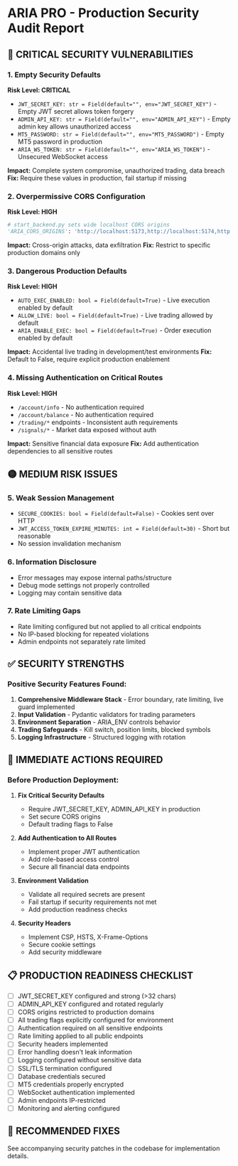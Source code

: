 # ARIA PRO - Production Security Audit Report

## 🔴 CRITICAL SECURITY VULNERABILITIES

### 1. Empty Security Defaults
**Risk Level: CRITICAL**
- `JWT_SECRET_KEY: str = Field(default="", env="JWT_SECRET_KEY")` - Empty JWT secret allows token forgery
- `ADMIN_API_KEY: str = Field(default="", env="ADMIN_API_KEY")` - Empty admin key allows unauthorized access
- `MT5_PASSWORD: str = Field(default="", env="MT5_PASSWORD")` - Empty MT5 password in production
- `ARIA_WS_TOKEN: str = Field(default="", env="ARIA_WS_TOKEN")` - Unsecured WebSocket access

**Impact:** Complete system compromise, unauthorized trading, data breach
**Fix:** Require these values in production, fail startup if missing

### 2. Overpermissive CORS Configuration
**Risk Level: HIGH**
```python
# start_backend.py sets wide localhost CORS origins
'ARIA_CORS_ORIGINS': 'http://localhost:5173,http://localhost:5174,http://localhost:5175,http://localhost:5176,http://127.0.0.1:5173,http://127.0.0.1:5174,http://127.0.0.1:5175,http://127.0.0.1:5176'
```
**Impact:** Cross-origin attacks, data exfiltration
**Fix:** Restrict to specific production domains only

### 3. Dangerous Production Defaults
**Risk Level: HIGH**
- `AUTO_EXEC_ENABLED: bool = Field(default=True)` - Live execution enabled by default
- `ALLOW_LIVE: bool = Field(default=True)` - Live trading allowed by default
- `ARIA_ENABLE_EXEC: bool = Field(default=True)` - Order execution enabled by default

**Impact:** Accidental live trading in development/test environments
**Fix:** Default to False, require explicit production enablement

### 4. Missing Authentication on Critical Routes
**Risk Level: HIGH**
- `/account/info` - No authentication required
- `/account/balance` - No authentication required  
- `/trading/*` endpoints - Inconsistent auth requirements
- `/signals/*` - Market data exposed without auth

**Impact:** Sensitive financial data exposure
**Fix:** Add authentication dependencies to all sensitive routes

## 🟡 MEDIUM RISK ISSUES

### 5. Weak Session Management
- `SECURE_COOKIES: bool = Field(default=False)` - Cookies sent over HTTP
- `JWT_ACCESS_TOKEN_EXPIRE_MINUTES: int = Field(default=30)` - Short but reasonable
- No session invalidation mechanism

### 6. Information Disclosure
- Error messages may expose internal paths/structure
- Debug mode settings not properly controlled
- Logging may contain sensitive data

### 7. Rate Limiting Gaps
- Rate limiting configured but not applied to all critical endpoints
- No IP-based blocking for repeated violations
- Admin endpoints not separately rate limited

## ✅ SECURITY STRENGTHS

### Positive Security Features Found:
1. **Comprehensive Middleware Stack** - Error boundary, rate limiting, live guard implemented
2. **Input Validation** - Pydantic validators for trading parameters
3. **Environment Separation** - ARIA_ENV controls behavior
4. **Trading Safeguards** - Kill switch, position limits, blocked symbols
5. **Logging Infrastructure** - Structured logging with rotation

## 🚨 IMMEDIATE ACTIONS REQUIRED

### Before Production Deployment:

1. **Fix Critical Security Defaults**
   - Require JWT_SECRET_KEY, ADMIN_API_KEY in production
   - Set secure CORS origins
   - Default trading flags to False

2. **Add Authentication to All Routes**
   - Implement proper JWT authentication
   - Add role-based access control
   - Secure all financial data endpoints

3. **Environment Validation**
   - Validate all required secrets are present
   - Fail startup if security requirements not met
   - Add production readiness checks

4. **Security Headers**
   - Implement CSP, HSTS, X-Frame-Options
   - Secure cookie settings
   - Add security middleware

## 📋 PRODUCTION READINESS CHECKLIST

- [ ] JWT_SECRET_KEY configured and strong (>32 chars)
- [ ] ADMIN_API_KEY configured and rotated regularly  
- [ ] CORS origins restricted to production domains
- [ ] All trading flags explicitly configured for environment
- [ ] Authentication required on all sensitive endpoints
- [ ] Rate limiting applied to all public endpoints
- [ ] Security headers implemented
- [ ] Error handling doesn't leak information
- [ ] Logging configured without sensitive data
- [ ] SSL/TLS termination configured
- [ ] Database credentials secured
- [ ] MT5 credentials properly encrypted
- [ ] WebSocket authentication implemented
- [ ] Admin endpoints IP-restricted
- [ ] Monitoring and alerting configured

## 🔧 RECOMMENDED FIXES

See accompanying security patches in the codebase for implementation details.
